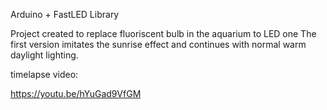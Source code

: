Arduino + FastLED Library

Project created to replace fluoriscent bulb in the aquarium to LED one
The first version imitates the sunrise effect and continues with normal warm daylight lighting.

timelapse video:

https://youtu.be/hYuGad9VfGM

